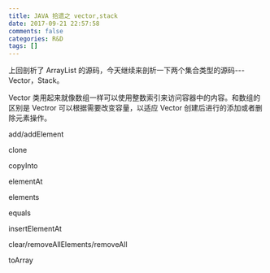 ```yaml
---
title: JAVA 拾遗之 vector,stack
date: 2017-09-21 22:57:58
comments: false
categories: R&D
tags: []
---
```

上回剖析了 ArrayList 的源码，今天继续来剖析一下两个集合类型的源码--- Vector，Stack。  

Vector 类用起来就像数组一样可以使用整数索引来访问容器中的内容。和数组的区别是 Vectror 可以根据需要改变容量，以适应 Vector 创建后进行的添加或者删除元素操作。  

add/addElement

clone

copyInto

elementAt

elements

equals

insertElementAt

clear/removeAllElements/removeAll

toArray
